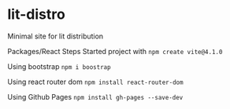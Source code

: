 # lit-distro

Minimal site for lit distribution

Packages/React Steps
Started project with `npm create vite@4.1.0`

Using bootstrap `npm i boostrap`

Using react router dom `npm install react-router-dom`

Using Github Pages `npm install gh-pages --save-dev`
